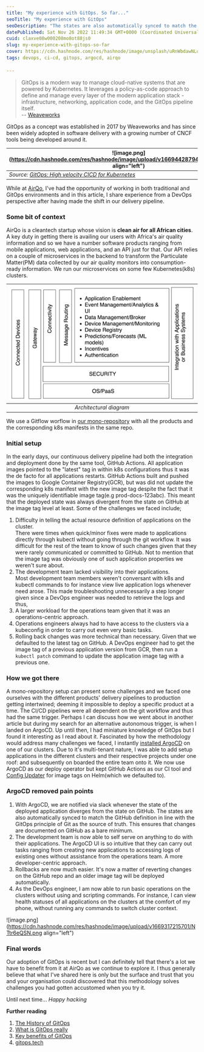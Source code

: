 ```yaml
---
title: "My experience with GitOps. So far..."
seoTitle: "My experience with GitOps"
seoDescription: "The states are also automatically synced to match the GitHub definition in line with the GitOps principle of Git as the source of truth. This ensures that c"
datePublished: Sat Nov 26 2022 11:49:34 GMT+0000 (Coordinated Universal Time)
cuid: claxve08w000208mo8ot88js0
slug: my-experience-with-gitops-so-far
cover: https://cdn.hashnode.com/res/hashnode/image/unsplash/uRnWbdawNLo/upload/v1669353196078/ugz_NJafKT.jpeg
tags: devops, ci-cd, gitops, argocd, airqo

---
```


> GitOps is a modern way to manage cloud-native systems that are powered by Kubernetes. It leverages a policy-as-code approach to define and manage every layer of the modern application stack - infrastructure, networking, application code, and the GitOps pipeline itself.  
-- [Weaveworks](https://www.weave.works/technologies/gitops/#what-is-gitops)

GitOps as a concept was established in 2017 by Weaveworks and has since been widely adopted in software delivery with a growing number of CNCF tools being developed around it.

|![image.png](https://cdn.hashnode.com/res/hashnode/image/upload/v1669442879412/u3k0a0Cf1.png align="left")|
|------------|
|*Source: [GitOps: High velocity CICD for Kubernetes](https://www.weave.works/blog/gitops-high-velocity-cicd-for-kubernetes)*|

While at [AirQo](https://airqo.net/), I've had the opportunity of working in both traditional and GitOps environments and in this article, I share experience from a DevOps perspective after having made the shift in our delivery pipeline.

### Some bit of context
AirQo is a cleantech startup whose vision is **clean air for all African cities**. A key duty in getting there is availing our users with Africa's air quality information and so we have a number software products ranging from mobile applications, web applications, and an API just for that. Our API relies on a couple of microservices in the backend to transform the Particulate Matter(PM) data collected by our air quality monitors into consumption-ready information. We run our microservices on some few Kubernetes(k8s) clusters.

|![AirQo Architecture diagram](https://raw.githubusercontent.com/airqo-platform/AirQo-api/staging/docs/img/architecture-diagram.png)| 
|:-----------------------:| 
|*Architectural diagram*|

We use a Gitflow worflow in [our mono-repository](https://github.com/airqo-platform/AirQo-frontend) with all the products and the corresponding k8s manifests in the same repo.

### Initial setup
In the early days, our continuous delivery pipeline had both the integration and deployment done by the same tool, GitHub Actions. All application images pointed to the "latest" tag in within k8s configurations thus it was the de facto for all applications restarts. GitHub Actions built and pushed the images to Google Container Registry(GCR), but was did not update the corresponding k8s manifest with the new image tag despite the fact that it was the uniquely identifiable image tag(e.g prod-docs-123abc). This meant that the deployed state was always divergent from the state on GitHub at the image tag level at least. Some of the challenges we faced include;
1. Difficulty in telling the actual resource definition of applications on the cluster.<br />
There were times when quick/minor fixes were made to applications directly through kubectl without going through the git workflow. It was difficult for the rest of the team to know of such changes given that they were rarely communicated or committed to GitHub. Not to mention that the image tag was obviously one of such application properties we weren't sure about.
2. The development team lacked visibility into their applications.<br />
Most development team members weren't conversant with k8s and kubectl commands to for instance view live application logs whenever need arose. This made troubleshooting unnecessarily a step longer given since a DevOps engineer was needed to retrieve the logs and thus,
3. A larger workload for the operations team given that it was an operations-centric approach.
4. Operations engineers always had to have access to the clusters via a kubeconfig in order to carry out even very basic tasks.
5. Rolling back changes was more technical  than necessary. Given that we defaulted to the latest tag on GitHub. A DevOps engineer had to get the image tag of a previous application version from GCR, then run a `kubectl patch` command to update the application image tag with a previous one.

### How we got there
A mono-repository setup can present some challenges and we faced one ourselves with the different products' delivery pipelines to production getting intertwined; deeming it impossible to deploy a specific product at a time. The CI/CD pipelines were all dependent on the git workflow and thus had the same trigger. Perhaps I can discuss how we went about in another article but during my search for an alternative autonomous trigger, is when I landed on ArgoCD. Up until then, I had miniature knowledge of GitOps but I found it interesting as I read about it. Fascinated by how the methodology would address many challenges we faced, I instantly [installed ArgoCD](https://github.com/airqo-platform/AirQo-api/tree/staging/k8s/argo-cd) on one of our clusters. Due to it's multi-tenant nature, I was able to add setup applications in the different clusters and their respective projects under one roof: and subsequently on boarded the entire team onto it. 
We now use ArgoCD as our deploy operator but kept GitHub Actions as our CI tool and [Config Updater](https://github.com/airqo-platform/AirQo-frontend/blob/17cbaacfcff96997a45c50ae095cec4d32ab1fbd/.github/workflows/deploy-frontends-to-staging.yml#L396) for image tags on Helm(which we defaulted to).

### ArgoCD removed pain points
1. With ArgoCD, we are notified via slack whenever the state of the deployed application diverges from the state on GitHub. The states are also automatically synced to match the GitHub definition in line with the GitOps principle of Git as the source of truth. This ensures that changes are documented on GitHub as a bare minimum.
2. The development team is now able to self serve on anything to do with their applications. The ArgoCD UI is so intuitive that they can carry out tasks ranging from creating new applications to accessing logs of existing ones without assistance from the operations team. A more developer-centric approach.
3. Rollbacks are now much easier. It's now a matter of reverting changes on the GitHub repo and an older image tag will be deployed automatically.
4. As the DevOps engineer, I am now able to run basic operations on the clusters without using and scripting commands. For instance, I can view health statuses of all applications on the clusters at the comfort of my phone, without running any commands to switch cluster context.

![image.png](https://cdn.hashnode.com/res/hashnode/image/upload/v1669317215701/NTtr6eQSN.png align="left")

### Final words
Our adoption of GitOps is recent but I can definitely tell that there's a lot we have to benefit from it at AirQo as we continue to explore it. I thus generally believe that what I've shared here is only but the surface and trust that you and your organisation could discovered that this methodology solves challenges you had gotten accustomed when you try it.

Until next time... *Happy hacking*

**Further reading**
1. [The History of GitOps](https://www.weave.works/blog/the-history-of-gitops)
2. [What is GitOps really](https://www.weave.works/blog/what-is-gitops-really)
3. [Key benefits of GitOps](https://www.weave.works/technologies/gitops/#key-benefits-of-gitops)
4. [gitops.tech](https://www.gitops.tech/) 